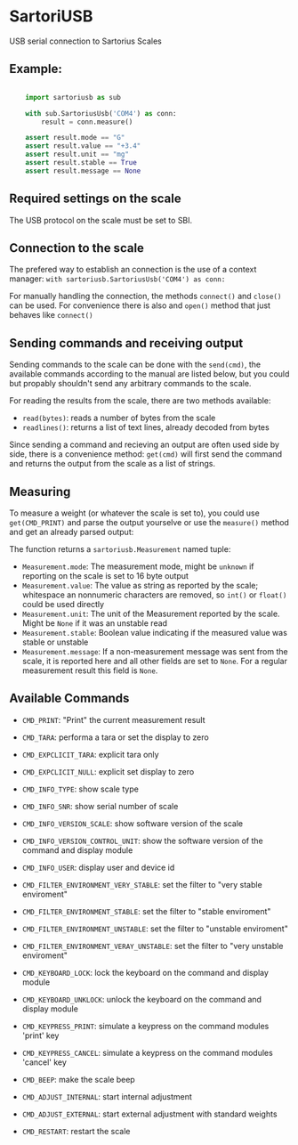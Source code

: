 # SartoriUSB

USB serial connection to Sartorius Scales

## Example:

```python

    import sartoriusb as sub

    with sub.SartoriusUsb('COM4') as conn:
        result = conn.measure()

    assert result.mode == "G"
    assert result.value == "+3.4"
    assert result.unit == "mg"
    assert result.stable == True
    assert result.message == None
```

## Required settings on the scale

The USB protocol on the scale must be set to SBI.

## Connection to the scale

The prefered way to establish an connection is the use of a context manager:
`with sartoriusb.SartoriusUsb('COM4') as conn:`

For manually handling the connection, the methods `connect()` and
`close()` can be used. For convenience there is also and `open()`
method that just behaves like `connect()`


## Sending commands and receiving output

Sending commands to the scale can be done with the `send(cmd)`, the
available commands according to the manual are listed below, but you could
but propably shouldn't send any arbitrary commands to the scale.

For reading the results from the scale, there are two methods available:
- `read(bytes)`: reads a number of bytes from the scale
- `readlines()`: returns a list of text lines, already decoded from bytes

Since sending a command and recieving an output are often used side by side,
there is a convenience method: `get(cmd)` will first send the command and
returns the output from the scale as a list of strings.

## Measuring

To measure a weight (or whatever the scale is set to), you could use
`get(CMD_PRINT)` and parse the output yourselve or use the `measure()`
method and get an already parsed output:

The function returns a `sartoriusb.Measurement` named tuple:

- `Measurement.mode`:
   The measurement mode, might be `unknown` if reporting on the scale is set
   to 16 byte output
- `Measurement.value`:
    The value as string as reported by the scale; whitespace an nonnumeric
    characters are removed, so `int()` or `float()` could be used directly
- `Measurement.unit`:
    The unit of the Measurement reported by the scale. Might be `None` if it
    was an unstable read
- `Measurement.stable`:
    Boolean value indicating if the measured value was stable or unstable
- `Measurement.message`:
    If a non-measurement message was sent from the scale, it is reported here
    and all other fields are set to `None`. For a regular measurement result
    this field is `None`.

## Available Commands

- `CMD_PRINT`: "Print" the current measurement result
- `CMD_TARA`: performa a tara or set the display to zero

- `CMD_EXPCLICIT_TARA`: explicit tara only
- `CMD_EXPCLICIT_NULL`: explicit set display to zero

- `CMD_INFO_TYPE`:  show scale type
- `CMD_INFO_SNR`: show serial number of scale
- `CMD_INFO_VERSION_SCALE`: show software version of the scale
- `CMD_INFO_VERSION_CONTROL_UNIT`: show the software version of the command and display module
- `CMD_INFO_USER`: display user and device id

- `CMD_FILTER_ENVIRONMENT_VERY_STABLE`: set the filter to "very stable enviroment"
- `CMD_FILTER_ENVIRONMENT_STABLE`: set the filter to "stable enviroment"
- `CMD_FILTER_ENVIRONMENT_UNSTABLE`:  set the filter to "unstable enviroment"
- `CMD_FILTER_ENVIRONMENT_VERAY_UNSTABLE`:  set the filter to "very unstable enviroment"

- `CMD_KEYBOARD_LOCK`: lock the keyboard on the command and display module
- `CMD_KEYBOARD_UNKLOCK`: unlock the keyboard on the command and display module
- `CMD_KEYPRESS_PRINT`: simulate a keypress on the command modules 'print' key
- `CMD_KEYPRESS_CANCEL`: simulate a keypress on the command modules 'cancel' key

- `CMD_BEEP`: make the scale beep

- `CMD_ADJUST_INTERNAL`: start internal adjustment
- `CMD_ADJUST_EXTERNAL`: start external adjustment with standard weights

- `CMD_RESTART`: restart the scale
